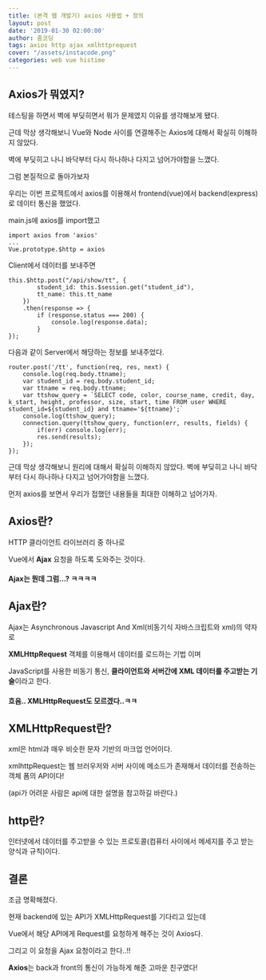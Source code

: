 ```yaml
---
title: (본격 웹 개발기) axios 사용법 + 정의
layout: post
date: '2019-01-30 02:00:00'
author: 줌코딩
tags: axios http ajax xmlhttprequest
cover: "/assets/instacode.png"
categories: web vue histime
---
```


## Axios가 뭐였지?

테스팅을 하면서 벽에 부딪히면서 뭐가 문제였지 이유를 생각해보게 됐다.

근데 막상 생각해보니 Vue와 Node 사이를 연결해주는 Axios에 대해서 확실히 이해하지 않았다. 

벽에 부딪히고 나니 바닥부터 다시 하나하나 다지고 넘어가야함을 느꼈다. 

그럼 본질적으로 돌아가보자

우리는 이번 프로젝트에서 axios를 이용해서 frontend(vue)에서 backend(express)로 데이터 통신을 했었다. 

main.js에 axios를 import했고 

    import axios from 'axios'
    ...
    Vue.prototype.$http = axios

Client에서 데이터를 보내주면

    this.$http.post("/api/show/tt", {
            student_id: this.$session.get("student_id"),
            tt_name: this.tt_name
        })
        .then(response => {
            if (response.status === 200) {
                console.log(response.data);
            }
    });

다음과 같이 Server에서 해당하는 정보를 보내주었다.

    router.post('/tt', function(req, res, next) {
        console.log(req.body.ttname);
        var student_id = req.body.student_id;
        var ttname = req.body.ttname;
        var ttshow_query = `SELECT code, color, course_name, credit, day, k_start, height, professor, size, start, time FROM user WHERE student_id=${student_id} and ttname='${ttname}';`
        console.log(ttshow_query);
        connection.query(ttshow_query, function(err, results, fields) {
            if(err) console.log(err);
            res.send(results);
        });
    });

근데 막상 생각해보니 원리에 대해서 확실히 이해하지 않았다. 벽에 부딪히고 나니 바닥부터 다시 하나하나 다지고 넘어가야함을 느꼈다. 

먼저 axios를 보면서 우리가 접했던 내용들을 최대한 이해하고 넘어가자. 


## Axios란?

HTTP 클라이언트 라이브러리 중 하나로

Vue에서 **Ajax** 요청을 하도록 도와주는 것이다.

#### Ajax는 뭔데 그럼...? ㅋㅋㅋㅋ

## Ajax란?

Ajax는 Asynchronous Javascript And Xml(비동기식 자바스크립트와 xml)의 약자로 

**XMLHttpRequest** 객체를 이용해서 데이터를 로드하는 기법 이며 

JavaScript를 사용한 비동기 통신, **클라이언트와 서버간에 XML 데이터를 주고받는 기술**이라고 한다.

#### 흐음.. XMLHttpRequest도 모르겠다..ㅋㅋ

## XMLHttpRequest란?

xml은 html과 매우 비슷한 문자 기반의 마크업 언어이다.

xmlhttpRequest는 웹 브러우저와 서버 사이에 메소드가 존재해서 데이터를 전송하는 객체 폼의 API이다!

(api가 어려운 사람은 api에 대한 설명을 참고하길 바란다.)

## http란?

인터넷에서 데이터를 주고받을 수 있는 프로토콜(컴퓨터 사이에서 메세지를 주고 받는 양식과 규칙)이다.


## 결론

조금 명확해졌다.

현재 backend에 있는 API가 XMLHttpRequest를 기다리고 있는데 

Vue에서 해당 API에게 Request를 요청하게 해주는 것이 Axios다.

그리고 이 요청을 Ajax 요청이라고 한다..!! 

**Axios**는 back과 front의 통신이 가능하게 해준 고마운 친구였다!

